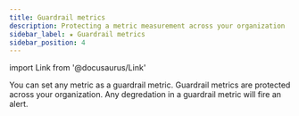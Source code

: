 ```yaml
---
title: Guardrail metrics
description: Protecting a metric measurement across your organization
sidebar_label: ★ Guardrail metrics
sidebar_position: 4
---
```


import Link from '@docusaurus/Link'

You can set any metric as a guardrail metric. Guardrail metrics are protected across your organization. Any degredation in a guardrail metric will fire an <Link to="./../alerts/guardrail-metric-alerts">alert</Link>.